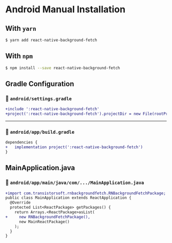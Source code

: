 # Android Manual Installation

## With `yarn`

```bash
$ yarn add react-native-background-fetch
```

## With `npm`

```bash
$ npm install --save react-native-background-fetch
```

## Gradle Configuration

### :open_file_folder: **`android/settings.gradle`**

```diff
+include ':react-native-background-fetch'
+project(':react-native-background-fetch').projectDir = new File(rootProject.projectDir, '../node_modules/react-native-background-fetch/android')
```

-------------------------------------------------------------------------------


### :open_file_folder: **`android/app/build.gradle`**

```diff
dependencies {
+   implementation project(':react-native-background-fetch')
}
```


## MainApplication.java

### :open_file_folder: **`android/app/main/java/com/.../MainApplication.java`**

```diff
+import com.transistorsoft.rnbackgroundfetch.RNBackgroundFetchPackage;
public class MainApplication extends ReactApplication {
  @Override
  protected List<ReactPackage> getPackages() {
    return Arrays.<ReactPackage>asList(
+     new RNBackgroundFetchPackage(),
      new MainReactPackage()
    );
  }
}
```
